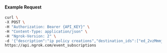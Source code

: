 <!-- Code generated for API Clients. DO NOT EDIT. -->
#### Example Request
```bash
curl \
-X POST \
-H "Authorization: Bearer {API_KEY}" \
-H "Content-Type: application/json" \
-H "Ngrok-Version: 2" \
-d '{"description":"ip policy creations","destination_ids":["ed_2vzMmmj78680NVcdFWCAMa0FXWf"],"metadata":"{\"environment\": \"staging\"}","sources":[{"type":"ip_policy_created.v0"}]}' \
https://api.ngrok.com/event_subscriptions
